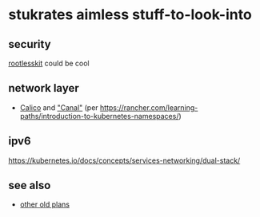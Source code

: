 # stukrates aimless stuff-to-look-into

## security

[rootlesskit](https://rancher.com/docs/k3s/latest/en/advanced/#running-k3s-with-rootlesskit-experimental) could be cool

## network layer

- [Calico](https://docs.projectcalico.org/introduction/) and ["Canal"](https://docs.projectcalico.org/getting-started/kubernetes/installation/flannel) (per https://rancher.com/learning-paths/introduction-to-kubernetes-namespaces/)

## ipv6

https://kubernetes.io/docs/concepts/services-networking/dual-stack/

## see also

- [other old plans](aea5717c-3578-4b53-a070-7677e36b1d04.md)
